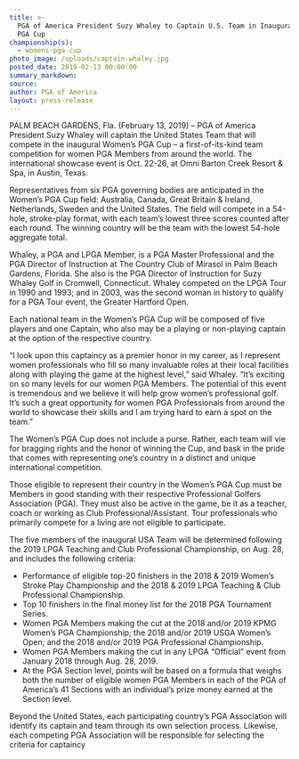 ```yaml
---
title: >-
  PGA of America President Suzy Whaley to Captain U.S. Team in Inaugural Women's
  PGA Cup
championship(s):
  - womens-pga-cup
photo_image: /uploads/captain-whaley.jpg
posted_date: 2019-02-13 00:00:00
summary_markdown:
source:
author: PGA of America
layout: press-release
---
```


PALM BEACH GARDENS, Fla. (February 13, 2019) – PGA of America President Suzy Whaley will captain the United States Team that will compete in the inaugural Women’s PGA Cup – a first-of-its-kind team competition for women PGA Members from around the world. The international showcase event is Oct. 22-26, at Omni Barton Creek Resort & Spa, in Austin, Texas.  

Representatives from six PGA governing bodies are anticipated in the Women’s PGA Cup field: Australia, Canada, Great Britain & Ireland, Netherlands, Sweden and the United States. The field will compete in a 54-hole, stroke-play format, with each team’s lowest three scores counted after each round. The winning country will be the team with the lowest 54-hole aggregate total.

Whaley, a PGA and LPGA Member, is a PGA Master Professional and the PGA Director of Instruction at The Country Club of Mirasol in Palm Beach Gardens, Florida. She also is the PGA Director of Instruction for Suzy Whaley Golf in Cromwell, Connecticut. Whaley competed on the LPGA Tour in 1990 and 1993; and in 2003, was the second woman in history to qualify for a PGA Tour event, the Greater Hartford Open.

Each national team in the Women’s PGA Cup will be composed of five players and one Captain, who also may be a playing or non-playing captain at the option of the respective country.

“I look upon this captaincy as a premier honor in my career, as I represent women professionals who fill so many invaluable roles at their local facilities along with playing the game at the highest level,” said Whaley. “It’s exciting on so many levels for our women PGA Members. The potential of this event is tremendous and we believe it will help grow women’s professional golf. It’s such a great opportunity for women PGA Professionals from around the world to showcase their skills and I am trying hard to earn a spot on the team.”

The Women’s PGA Cup does not include a purse. Rather, each team will vie for bragging rights and the honor of winning the Cup, and bask in the pride that comes with representing one’s country in a distinct and unique international competition.

Those eligible to represent their country in the Women’s PGA Cup must be Members in good standing with their respective Professional Golfers Association (PGA). They must also be active in the game, be it as a teacher, coach or working as Club Professional/Assistant. Tour professionals who primarily compete for a living are not eligible to participate.

The five members of the inaugural USA Team will be determined following the 2019 LPGA Teaching and Club Professional Championship, on Aug. 28, and includes the following criteria:

* Performance of eligible top-20 finishers in the 2018 & 2019 Women’s Stroke Play Championship and the 2018 & 2019 LPGA Teaching & Club Professional Championship.
* Top 10 finishers in the final money list for the 2018 PGA Tournament Series.
* Women PGA Members making the cut at the 2018 and/or 2019 KPMG Women’s PGA Championship; the 2018 and/or 2019 USGA Women’s Open; and the 2018 and/or 2019 PGA Professional Championship.
* Women PGA Members making the cut in any LPGA “Official” event from January 2018 through Aug. 28, 2019.
* At the PGA Section level, points will be based on a formula that weighs both the number of eligible women PGA Members in each of the PGA of America’s 41 Sections with an individual’s prize money earned at the Section level.

Beyond the United States, each participating country’s PGA Association will identify its captain and team through its own selection process. Likewise, each competing PGA Association will be responsible for selecting the criteria for captaincy